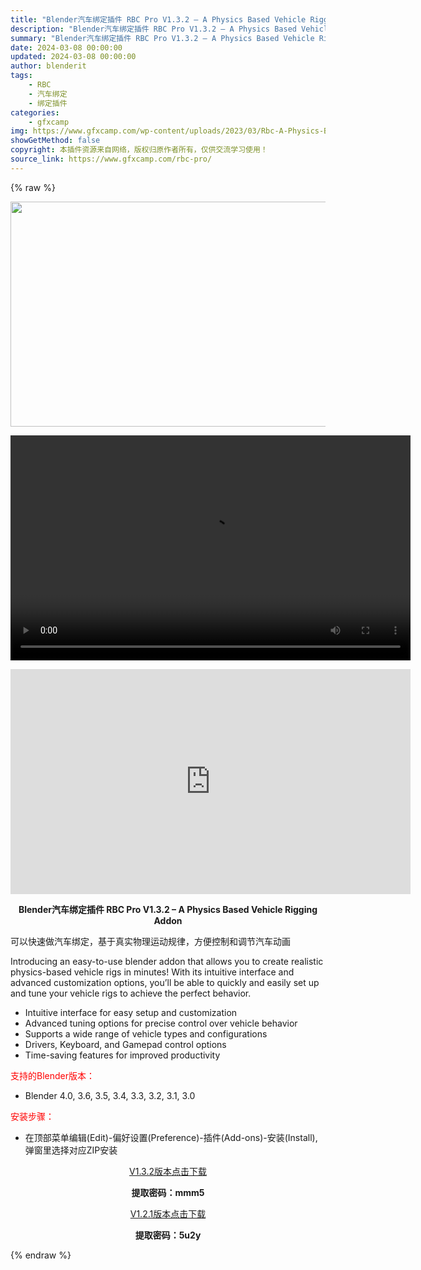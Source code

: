 ```yaml
---
title: "Blender汽车绑定插件 RBC Pro V1.3.2 – A Physics Based Vehicle Rigging Addon"
description: "Blender汽车绑定插件 RBC Pro V1.3.2 – A Physics Based Vehicle Rigging Addon 可以快速做汽车绑定，基于真实物理运动规律，方便控制..."
summary: "Blender汽车绑定插件 RBC Pro V1.3.2 – A Physics Based Vehicle Rigging Addon 可以快速做汽车绑定，基于真实物理运动规律，方便控制..."
date: 2024-03-08 00:00:00
updated: 2024-03-08 00:00:00
author: blenderit
tags: 
    - RBC
    - 汽车绑定
    - 绑定插件
categories:
    - gfxcamp
img: https://www.gfxcamp.com/wp-content/uploads/2023/03/Rbc-A-Physics-Based-Vehicle-Rigging-Addon-1.jpg
showGetMethod: false
copyright: 本插件资源来自网络，版权归原作者所有，仅供交流学习使用！
source_link: https://www.gfxcamp.com/rbc-pro/
---
```


{% raw %}
<div><p><img decoding="async" class="aligncenter size-full wp-image-118900" src="https://www.gfxcamp.com/wp-content/uploads/2023/03/Rbc-A-Physics-Based-Vehicle-Rigging-Addon-1.jpg" data-src="https://www.gfxcamp.com/wp-content/uploads/2023/03/Rbc-A-Physics-Based-Vehicle-Rigging-Addon-1.jpg" alt="" width="640" height="360" data-srcset="https://www.gfxcamp.com/wp-content/uploads/2023/03/Rbc-A-Physics-Based-Vehicle-Rigging-Addon-1.jpg 640w, https://www.gfxcamp.com/wp-content/uploads/2023/03/Rbc-A-Physics-Based-Vehicle-Rigging-Addon-1-150x84.jpg 150w" data-sizes="(max-width: 640px) 100vw, 640px"><br>
</p><center><div style="width: 640px;" class="wp-video"><!--[if lt IE 9]><script>document.createElement('video');</script><![endif]-->
<video class="wp-video-shortcode" id="video-110285-1" width="640" height="360" preload="true" controls="controls"><source type="video/mp4" src="http://cloud.video.taobao.com/play/u/null/p/1/e/6/t/1/452312073422.mp4?_=1"></source><a href="http://cloud.video.taobao.com/play/u/null/p/1/e/6/t/1/452312073422.mp4">http://cloud.video.taobao.com/play/u/null/p/1/e/6/t/1/452312073422.mp4</a></video></div></center><p style="text-align: center;"><iframe loading="lazy" src="https://player.youku.com/embed/XNTk0NTU0NjIyNA==" width="640" height="360" frameborder="0" allowfullscreen="allowfullscreen" data-mce-fragment="1"></iframe></p><p style="text-align: center;"><strong>Blender汽车绑定插件 RBC Pro V1.3.2 – A Physics Based Vehicle Rigging Addon</strong></p><p>可以快速做汽车绑定，基于真实物理运动规律，方便控制和调节汽车动画</p><p>Introducing an easy-to-use blender addon that allows you to create realistic physics-based vehicle rigs in minutes! With its intuitive interface and advanced customization options, you’ll be able to quickly and easily set up and tune your vehicle rigs to achieve the perfect behavior.</p><ul>
<li>Intuitive interface for easy setup and customization</li>
<li>Advanced tuning options for precise control over vehicle behavior</li>
<li>Supports a wide range of vehicle types and configurations</li>
<li>Drivers, Keyboard, and Gamepad control options</li>
<li>Time-saving features for improved productivity</li>
</ul><p style="text-align: left;"><span style="color: #ff0000;">支持的Blender版本：</span></p><ul>
<li style="text-align: left;">Blender 4.0, 3.6, 3.5, 3.4, 3.3, 3.2, 3.1, 3.0</li>
</ul><p style="text-align: left;"><span style="color: #ff0000;">安装步骤：</span></p><ul>
<li>在顶部菜单编辑(Edit)-偏好设置(Preference)-插件(Add-ons)-安装(Install),弹窗里选择对应ZIP安装</li>
</ul><p style="text-align: center;"><a class="maxbutton-3 maxbutton maxbutton-baidu" target="_blank" rel="noopener" href="https://pan.baidu.com/s/1jff32woYaPJqdoWxRQUoZg?pwd=mmm5"><span class="mb-text">V1.3.2版本点击下载</span></a></p><p style="text-align: center;"><strong>提取密码：mmm5</strong></p><p style="text-align: center;"><a class="maxbutton-3 maxbutton maxbutton-baidu" target="_blank" rel="noopener" href="https://pan.baidu.com/s/1gfVB0MRvnHBOCQuAVy7tXA?pwd=5u2y"><span class="mb-text">V1.2.1版本点击下载</span></a></p><p style="text-align: center;"><strong>提取密码：5u2y</strong></p></div>
<div style="display: none">gfxcamp</div>
{% endraw %}